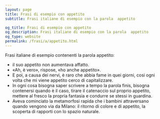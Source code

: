 ```yaml
---
layout: page
title: Frasi di esempio con appetito 
subtitle: Frasi italiane di esempio con la parola  appetito

og_title: Frasi di esempio con appetito 
og_description: Frasi italiane di esempio con la parola  appetito
og_type: website
permalink: /frasi/a/appetito.html
---
```


Frasi italiane di esempio contenenti la parola appetito:


- il suo appetito non aumentava affatto.
- «Ah, è vero», rispose, «ho anche appetito».
- E poi, a causa dei nervi, è raro che abbia fame in quei giorni, cosi ogni volta che mi viene appetito cerco di capitalizzare.
- In ogni cosa bisogna saper scrivere a tempo la parola finis, bisogna contenersi quando è il caso, tirare il catenaccio sul proprio appetito, mettere al fresco la propria fantasia e condurre se stessi in guardina.
- Aveva cominciato la metamorfosi rapida che i bambini attraversano quando vengono via da Milano: il ritorno di colore e di appetito, la scoperta di rapporti con lo spazio naturale.
